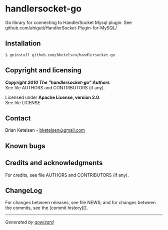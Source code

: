 handlersocket-go
================

Go library for connecting to HandlerSocket Mysql plugin.  See github.com/ahiguti/HandlerSocket-Plugin-for-MySQL/


## Installation

	$ goinstall github.com/bketelsen/handlersocket-go



## Copyright and licensing

***Copyright 2010  The "handlersocket-go" Authors***  
See file AUTHORS and CONTRIBUTORS (if any).

Licensed under **Apache License, version 2.0**.  
See file LICENSE.


## Contact

Brian Ketelsen - bketelsen@gmail.com

## Known bugs



## Credits and acknowledgments

For credits, see file AUTHORS and CONTRIBUTORS (if any).


## ChangeLog

For changes between releases, see file NEWS; and for changes between the commits,
see the [commit history][].


* * *
*Generated by [gowizard](http://github.com/kless/gowizard)*


